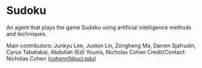 # Sudoku
An agent that plays the game Sudoku using artificial intelligence methods and techniques.

Main contributors: Junkyu Lee, Juston Lin, Zongheng Ma, Darren Sjafrudin, Cyrus Tabatabai, Abdullah (Ed) Younis, Nicholas Cohen
Credit/Contact: Nicholas Cohen (cohenn1@uci.edu)
